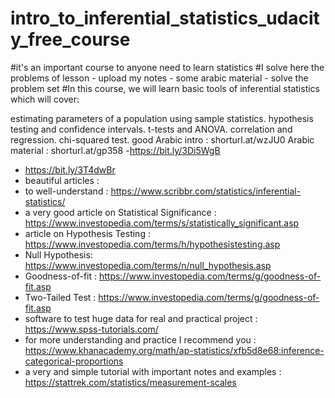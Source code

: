 # intro_to_inferential_statistics_udacity_free_course
#it's an important course to anyone need to learn statistics 
#I solve here the problems of lesson - upload my notes - some arabic material - solve the problem set
#In this course, we will learn basic tools of inferential statistics which will cover:

estimating parameters of a population using sample statistics.
hypothesis testing and confidence intervals.
t-tests and ANOVA.
correlation and regression.
chi-squared test.
good Arabic intro : shorturl.at/wzJU0
Arabic material : shorturl.at/gp358
-https://bit.ly/3Di5WgB
- https://bit.ly/3T4dwBr
- beautiful articles :
- to well-understand : https://www.scribbr.com/statistics/inferential-statistics/
- a very good article on Statistical Significance : https://www.investopedia.com/terms/s/statistically_significant.asp
- article on Hypothesis Testing : https://www.investopedia.com/terms/h/hypothesistesting.asp
- Null Hypothesis: https://www.investopedia.com/terms/n/null_hypothesis.asp
- Goodness-of-fit : https://www.investopedia.com/terms/g/goodness-of-fit.asp
- Two-Tailed Test : https://www.investopedia.com/terms/g/goodness-of-fit.asp
- software to test huge data for real and practical project : https://www.spss-tutorials.com/
- for more understanding and practice I recommend you : https://www.khanacademy.org/math/ap-statistics/xfb5d8e68:inference-categorical-proportions
- a very and simple tutorial  with important notes and examples : https://stattrek.com/statistics/measurement-scales
